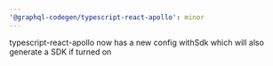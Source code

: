 ```yaml
---
'@graphql-codegen/typescript-react-apollo': minor
---
```


typescript-react-apollo now has a new config withSdk which will also generate a SDK if turned on
